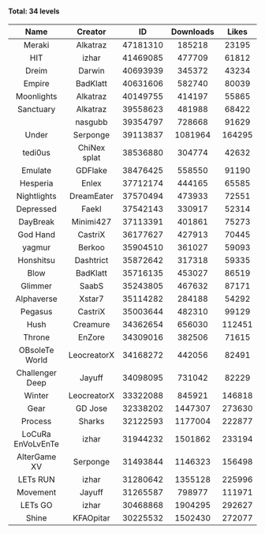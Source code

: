 #### Total: 34 levels

| Name | Creator | ID | Downloads | Likes |
|:---:|:---:|:---:|:---:|:---:|
| Meraki | Alkatraz | 47181310 | 185218 | 23195
| HIT | izhar | 41469085 | 477709 | 61812
| Dreim | Darwin | 40693939 | 345372 | 43234
| Empire | BadKlatt | 40631606 | 582740 | 80039
| Moonlights | Alkatraz | 40149755 | 414197 | 55865
| Sanctuary | Alkatraz | 39558623 | 481988 | 68422
|   | nasgubb | 39354797 | 728668 | 91629
| Under | Serponge | 39113837 | 1081964 | 164295
| tedi0us | ChiNex splat | 38536880 | 304774 | 42632
| Emulate | GDFlake | 38476425 | 558550 | 91190
| Hesperia | Enlex | 37712174 | 444165 | 65585
| Nightlights | DreamEater | 37570494 | 473933 | 72551
| Depressed | FaekI | 37542143 | 330917 | 52314
| DayBreak | Minimi427 | 37113391 | 401861 | 75273
| God Hand | CastriX | 36177627 | 427913 | 70445
| yagmur | Berkoo | 35904510 | 361027 | 59093
| Honshitsu | Dashtrict | 35872642 | 317318 | 59335
| Blow | BadKlatt | 35716135 | 453027 | 86519
| Glimmer | SaabS | 35243805 | 467632 | 87171
| Alphaverse | Xstar7 | 35114282 | 284188 | 54292
| Pegasus | CastriX | 35003644 | 482310 | 99129
| Hush | Creamure | 34362654 | 656030 | 112451
| Throne | EnZore | 34309016 | 382506 | 71615
| OBsoleTe World | LeocreatorX | 34168272 | 442056 | 82491
| Challenger Deep | Jayuff | 34098095 | 731042 | 82229
| Winter | LeocreatorX | 33322088 | 845921 | 146818
| Gear | GD Jose | 32338202 | 1447307 | 273630
| Process | Sharks | 32122593 | 1177004 | 222877
| LoCuRa EnVoLvEnTe | izhar | 31944232 | 1501862 | 233194
| AlterGame XV | Serponge | 31493844 | 1146323 | 156498
| LETs  RUN | izhar | 31280642 | 1355128 | 225996
| Movement | Jayuff | 31265587 | 798977 | 111971
| LETs GO | izhar | 30468868 | 1904295 | 292627
| Shine | KFAOpitar | 30225532 | 1502430 | 272077
